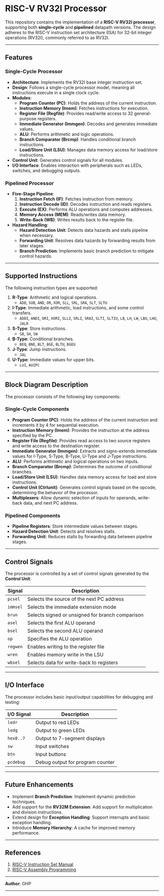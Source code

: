 # RISC-V RV32I Processor

This repository contains the implementation of a **RISC-V RV32I processor**, supporting both **single-cycle** and **pipelined** datapath versions. The design adheres to the RISC-V instruction set architecture (ISA) for 32-bit integer operations (RV32I), commonly referred to as RV32I.

---

## Features

### Single-Cycle Processor
- **Architecture**: Implements the RV32I base integer instruction set.
- **Design**: Follows a single-cycle processor model, meaning all instructions execute in a single clock cycle.
- **Modules**:
  - **Program Counter (PC)**: Holds the address of the current instruction.
  - **Instruction Memory (Imem)**: Fetches instructions for execution.
  - **Register File (Regfile)**: Provides read/write access to 32 general-purpose registers.
  - **Immediate Generator (Immgen)**: Decodes and generates immediate values.
  - **ALU**: Performs arithmetic and logic operations.
  - **Branch Comparator (Brcmp)**: Handles conditional branch instructions.
  - **Load/Store Unit (LSU)**: Manages data memory access for load/store instructions.
- **Control Unit**: Generates control signals for all modules.
- **I/O Interface**: Enables interaction with peripherals such as LEDs, switches, and debugging outputs.

### Pipelined Processor
- **Five-Stage Pipeline**:
  1. **Instruction Fetch (IF)**: Fetches instruction from memory.
  2. **Instruction Decode (ID)**: Decodes instruction and reads registers.
  3. **Execute (EX)**: Performs ALU operations and computes addresses.
  4. **Memory Access (MEM)**: Reads/writes data memory.
  5. **Write-Back (WB)**: Writes results back to the register file.
- **Hazard Handling**:
  - **Hazard Detection Unit**: Detects data hazards and stalls pipeline when necessary.
  - **Forwarding Unit**: Resolves data hazards by forwarding results from later stages.
  - **Branch Prediction**: Implements basic branch prediction to mitigate control hazards.

---

## Supported Instructions

The following instruction types are supported:

1. **R-Type**: Arithmetic and logical operations.
   - `ADD`, `SUB`, `AND`, `OR`, `XOR`, `SLL`, `SRL`, `SRA`, `SLT`, `SLTU`
2. **I-Type**: Immediate arithmetic, load instructions, and some control transfers.
   - `ADDI`, `ANDI`, `ORI`, `XORI`, `SLLI`, `SRLI`, `SRAI`, `SLTI`, `SLTIU`, `LB`, `LH`, `LW`, `LBU`, `LHU`, `JALR`
3. **S-Type**: Store instructions.
   - `SB`, `SH`, `SW`
4. **B-Type**: Conditional branches.
   - `BEQ`, `BNE`, `BLT`, `BGE`, `BLTU`, `BGEU`
5. **J-Type**: Jump instructions.
   - `JAL`
6. **U-Type**: Immediate values for upper bits.
   - `LUI`, `AUIPC`

---

## Block Diagram Description

The processor consists of the following key components:

### Single-Cycle Components
- **Program Counter (PC)**: Holds the address of the current instruction and increments it by 4 for sequential execution.
- **Instruction Memory (Imem)**: Provides the instruction at the address specified by the PC.
- **Register File (Regfile)**: Provides read access to two source registers and write access to the destination register.
- **Immediate Generator (Immgen)**: Extracts and signs-extends immediate values for I-Type, S-Type, B-Type, U-Type and J-Type instructions.
- **ALU**: Performs arithmetic and logical operations on two inputs.
- **Branch Comparator (Brcmp)**: Determines the outcome of conditional branches.
- **Load/Store Unit (LSU)**: Handles data memory access for load and store instructions.
- **Control Unit (Ctrlunit)**: Generates control signals based on the opcode, determining the behavior of the processor.
- **Multiplexers**: Allow dynamic selection of inputs for operands, write-back data, and next PC address.

### Pipelined Components
- **Pipeline Registers**: Store intermediate values between stages.
- **Hazard Detection Unit**: Detects and resolves stalls.
- **Forwarding Unit**: Reduces stalls by forwarding data between pipeline stages.

---

## Control Signals

The processor is controlled by a set of control signals generated by the **Control Unit**:

| Signal   | Description                                      |
|----------|--------------------------------------------------|
| `pcsel`  | Selects the source of the next PC address        |
| `immsel` | Selects the immediate extension mode             |
| `brun`   | Selects signed or unsigned for branch comparison |
| `asel`   | Selects the first ALU operand                    |
| `bsel`   | Selects the second ALU operand                   |
| `op`     | Specifies the ALU operation                      |
| `regwen` | Enables writing to the register file             |
| `wren`   | Enables memory write in the LSU                  |
| `wbsel`  | Selects data for write-back to registers         |

---

## I/O Interface

The processor includes basic input/output capabilities for debugging and testing:

| I/O Signal | Description                      |
|------------|----------------------------------|
| `ledr`     | Output to red LEDs               |
| `ledg`     | Output to green LEDs             |
| `hex0..7`  | Output to 7-segment displays     |
| `sw`       | Input switches                   |
| `btn`      | Input buttons                    |
| `pcdebug`  | Debug output for program counter |

---

## Future Enhancements
- Implement **Branch Prediction**: Implement dynamic prediction techniques.
- Add support for the **RV32M Extension**: Add support for multiplication and division instructions.
- Extend design for **Exception Handling**: Support interrupts and basic exception handling.
- Introduce **Memory Hierarchy**: A cache for improved memory performance.

---

## References

1. [RISC-V Instruction Set Manual](https://riscv.org/technical/specifications/)
2. [RISC-V Assembly Programming](https://riscvasm.github.io/)

---

**Author**: GHP 

---
